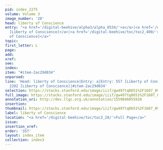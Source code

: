 ```yaml
---
pid: index_2275
volume: Volume 3
image_number: '28'
head: liberty of Conscience
entry: "<a href='/digital-beehive/alpha3/alpha_0534/'>a</a>|<a href='/digital-beehive/num3/num_0709'>557
  [Liberty of Conscience]</a>|<a href='/digital-beehive/toc/toc2_400/'>2282 [Liberty
  of Conscience]</a>"
topic: 
first_letter: L
page: 
add: 
xref: 
see: 
index: 
item: "#item-2ac29d034"
unparsed: 
line: 'Head: liberty of Conscience|Entry: a|Entry: 557 [Liberty of Conscience]|Entry:
  2282 [Liberty of Conscience]|#item-2ac29d034'
selection: https://stacks.stanford.edu/image/iiif/gw497tq8651%2F1607_0971/1133,2074,730,119/full/0/default.jpg
full_image: https://stacks.stanford.edu/image/iiif/gw497tq8651%2F1607_0971/full/full/0/default.jpg
annotation_uri: http://dev.llgc.org.uk/annotation/1559846055928
insertion: 
thumbnail: https://stacks.stanford.edu/image/iiif/gw497tq8651%2F1607_0971/1133,2074,730,119/150,/0/default.jpg
label: liberty of Conscience
location: "<a href='/digital-beehive/toc/toc3_28/'>Full Page</a>"
issue: 
insertion_xref: 
order: '357'
layout: index_item
collection: index3
---
```

